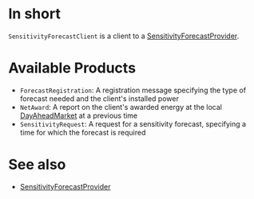 # In short

`SensitivityForecastClient` is a client to a [SensitivityForecastProvider](./SensitivityForecastProvider.md).

# Available Products

* `ForecastRegistration`: A registration message specifying the type of forecast needed and the client's installed power
* `NetAward`: A report on the client's awarded energy at the local [DayAheadMarket](../Agents/DayAheadMarket.md) at a previous time
* `SensitivityRequest`: A request for a sensitivity forecast, specifying a time for which the forecast is required

# See also

* [SensitivityForecastProvider](./SensitivityForecastProvider.md)